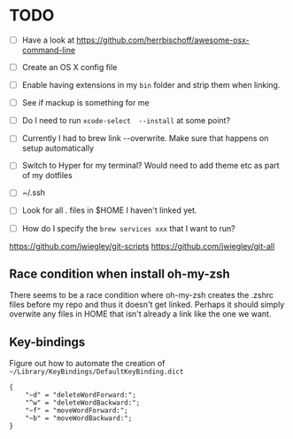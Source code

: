 # TODO

- [ ] Have a look at https://github.com/herrbischoff/awesome-osx-command-line
- [ ] Create an OS X config file
- [ ] Enable having extensions in my `bin` folder and strip them when linking.
- [ ] See if mackup is something for me
- [ ] Do I need to run `xcode-select  --install` at some point?
- [ ] Currently I had to brew link --overwrite. Make sure that happens on setup automatically
- [ ] Switch to Hyper for my terminal? Would need to add theme etc as part of my dotfiles

- [ ] ~/.ssh
- [ ] Look for all . files in $HOME I haven't linked yet.
- [ ] How do I specify the `brew services xxx` that I want to run?

https://github.com/jwiegley/git-scripts
https://github.com/jwiegley/git-all

## Race condition when install oh-my-zsh
There seems to be a race condition where oh-my-zsh creates the .zshrc
files before my repo and thus it doesn't get linked. Perhaps it should
simply overwite any files in HOME that isn't already a link like the
one we want.

## Key-bindings
Figure out how to automate the creation of `~/Library/KeyBindings/DefaultKeyBinding.dict`

    {
        "~d" = "deleteWordForward:";
        "^w" = "deleteWordBackward:";
        "~f" = "moveWordForward:";
        "~b" = "moveWordBackward:";
    }
